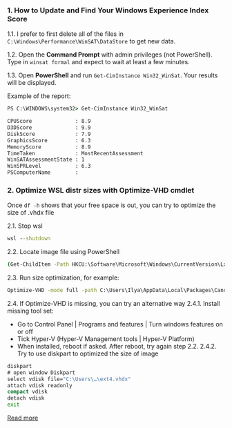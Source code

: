 ### 1. How to Update and Find Your Windows Experience Index Score
1.1. I prefer to first delete all of the files in `C:\Windows\Performance\WinSAT\DataStore` to get new data.

1.2. Open the __Command Prompt__ with admin privileges (not PowerShell). Type in `winsat formal` and expect to wait at least a few minutes.

1.3. Open __PowerShell__ and run `Get-CimInstance Win32_WinSat`. Your results will be displayed.

Example of the report:
``` cmd
PS C:\WINDOWS\system32> Get-CimInstance Win32_WinSat

CPUScore              : 8.9
D3DScore              : 9.9
DiskScore             : 7.9
GraphicsScore         : 6.3
MemoryScore           : 8.9
TimeTaken             : MostRecentAssessment
WinSATAssessmentState : 1
WinSPRLevel           : 6.3
PSComputerName        :
```

### 2. Optimize WSL distr sizes with Optimize-VHD cmdlet
Once `df -h` shows that your free space is out, you can try to optimize the size of .vhdx file

2.1. Stop wsl
```cmd
wsl --shutdown
```
2.2. Locate image file using PowerShell
```cmd
(Get-ChildItem -Path HKCU:\Software\Microsoft\Windows\CurrentVersion\Lxss | Where-Object { $_.GetValue("DistributionName") -eq '<distribution-name>' }).GetValue("BasePath") + "\ext4.vhdx"
```
2.3. Run size optimization, for example:
```cmd
Optimize-VHD -mode full -path C:\Users\Ilya\AppData\Local\Packages\CanonicalGroupLimited.Ubuntu22.04LTS_79rhkp1fndgsc\LocalState\ext4.vhdx
```
2.4. If Optimize-VHD is missing, you can try an alternative way
2.4.1. Install missing tool set:
  - Go to Control Panel | Programs and features | Turn windows features on or off
  - Tick Hyper-V (Hyper-V Management tools | Hyper-V Platform)
  - When installed, reboot if asked. After reboot, try again step 2.2.
2.4.2. Try to use diskpart to optimized the size of image
```cmd
diskpart
# open window Diskpart
select vdisk file="C:\Users\…\ext4.vhdx"
attach vdisk readonly
compact vdisk
detach vdisk
exit
```

[Read more](https://learn.microsoft.com/en-us/windows/wsl/disk-space)
